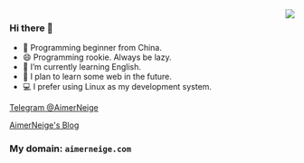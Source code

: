 <a href="https://aimerneige.com/" target="_blank">
<img align="right" src="https://github-readme-stats.vercel.app/api?username=aimerneige&show_icons=true&hide_border=true&icon_color=33a6b8&title_color=184f57">
</a>

### Hi there 👋

- 🤔 Programming beginner from China.
- 😄 Programming rookie. Always be lazy.
- 🌱 I’m currently learning English.
- 🔭 I plan to learn some web in the future.
- 💻 I prefer using Linux as my development system.

[Telegram @AimerNeige](https://t.me/AimerNeige)

[AimerNeige's Blog](https://aimerneige.com)

### My domain: `aimerneige.com`

<!--
**aimerneige/aimerneige** is a ✨ _special_ ✨ repository because its `README.md` (this file) appears on your GitHub profile.

Here are some ideas to get you started:

- 🔭 I’m currently working on ...
- 🌱 I’m currently learning ...
- 👯 I’m looking to collaborate on ...
- 🤔 I’m looking for help with ...
- 💬 Ask me about ...
- 📫 How to reach me: ...
- 😄 Pronouns: ...
- ⚡ Fun fact: ...
-->
